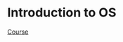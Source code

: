 # Introduction to OS

[Course](https://www.udacity.com/course/introduction-to-operating-systems--ud923)
